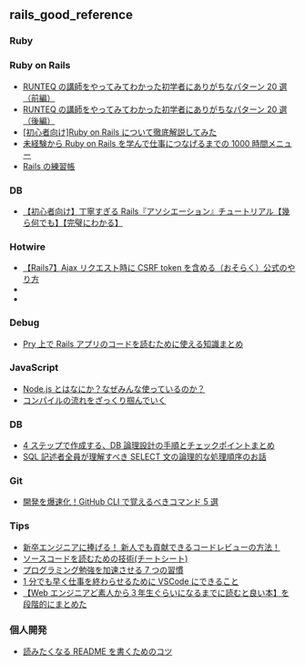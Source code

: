 ## rails_good_reference

### Ruby

### Ruby on Rails

- [RUNTEQ の講師をやってみてわかった初学者にありがちなパターン 20 選（前編）](https://qiita.com/DaichiSaito/items/52448ebfcb0db768dcf3)
- [RUNTEQ の講師をやってみてわかった初学者にありがちなパターン 20 選（後編）](https://qiita.com/DaichiSaito/items/cd66115569b0a75f1bfa)
- [[初心者向け]Ruby on Rails について徹底解説してみた](https://qiita.com/renesisu727/items/a21c7f5d1604700b7111)
- [未経験から Ruby on Rails を学んで仕事につなげるまでの 1000 時間メニュー](https://qiita.com/saboyutaka/items/1a8c40e105e93ac6856a)
- [Rails の練習帳](https://zenn.dev/igaiga/books/rails-practice-note/viewer/preface)

### DB

- [【初心者向け】丁寧すぎる Rails『アソシエーション』チュートリアル【幾ら何でも】【完璧にわかる】](https://qiita.com/kazukimatsumoto/items/14bdff681ec5ddac26d1)

### Hotwire

- [【Rails7】Ajax リクエスト時に CSRF token を含める（おそらく）公式のやり方](https://qiita.com/gnattali/items/c1012d4b8f6ab7f9a2a0)
- []()
- []()

### Debug

- [Pry 上で Rails アプリのコードを読むために使える知識まとめ](https://qiita.com/gaaamii/items/e042f40eff838d1d2473)

### JavaScript

- [Node.js とはなにか？なぜみんな使っているのか？](https://qiita.com/non_cal/items/a8fee0b7ad96e67713eb)
- [コンパイルの流れをざっくり掴んでいく](https://qiita.com/suzu12/items/d43a06b42246ef10dde3)

### DB

- [4 ステップで作成する、DB 論理設計の手順とチェックポイントまとめ](https://qiita.com/nishina555/items/a79ece1b54faf7240fac)
- [SQL 記述者全員が理解すべき SELECT 文の論理的な処理順序のお話](https://qiita.com/k_0120/items/a27ea1fc3b9bddc77fa1)

### Git

- [開発を爆速化！GitHub CLI で覚えるべきコマンド 5 選](https://zenn.dev/fusic/articles/336c5192d2f162)

### Tips

- [新卒エンジニアに捧げる！ 新人でも貢献できるコードレビューの方法！](https://qiita.com/miketa_webprgr/items/02cd5bf43d6f611cf9d8)
- [ソースコードを読むための技術(チートシート)](https://qiita.com/zizynonno/items/3a14fe6cbf52451a366c)
- [プログラミング勉強を加速させる 7 つの習慣](https://qiita.com/YudaiTsukamoto/items/42a8df22ca4c6b327dfd)
- [1 分でも早く仕事を終わらせるために VSCode にできること](https://qiita.com/EaE/items/4ca1b35396eba682a86f)
- [【Web エンジニアど素人から３年生ぐらいになるまでに読むと良い本】を段階的にまとめた](https://qiita.com/JunyaShibato/items/3aa5f7f3fc991de17f3f)

### 個人開発

- [読みたくなる README を書くためのコツ](https://zenn.dev/bloomer/articles/3f73f7d02e5a63)
